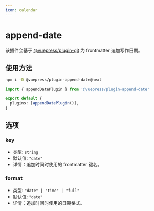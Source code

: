 ```yaml
---
icon: calendar
---
```


# append-date

<NpmBadge package="@vuepress/plugin-append-date" />

该插件会基于 [@vuepress/plugin-git](../development/git.md) 为 frontmatter 追加写作日期。

## 使用方法

```bash
npm i -D @vuepress/plugin-append-date@next
```

```ts title=".vuepress/config.ts"
import { appendDatePlugin } from '@vuepress/plugin-append-date'

export default {
  plugins: [appendDatePlugin()],
}
```

## 选项

### key

- 类型: `string`
- 默认值: `"date"`
- 详情：追加时间时使用的 frontmatter 键名。

### format

- 类型: `"date" | "time" | "full"`
- 默认值: `"date"`
- 详情：追加时间时使用的日期格式。
